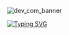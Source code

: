 ![dev_com_banner](https://user-images.githubusercontent.com/73097560/144280277-717fb32f-ec58-4da7-b72d-67cd7eebc072.png)

[![Typing SVG](https://readme-typing-svg.herokuapp.com?color=%2336BCF7&size=32&center=true&height=61&lines=Coming+Soon+%E2%9C%A8)](http://devprotocol.xyz/)
